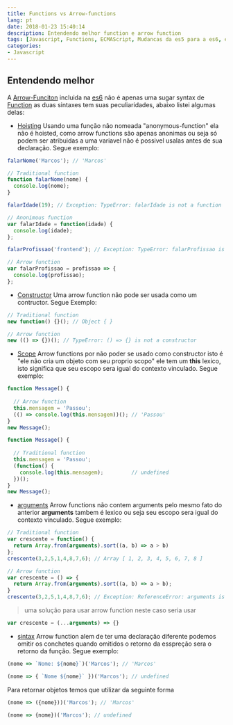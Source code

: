 ```yaml
---
title: Functions vs Arrow-functions
lang: pt
date: 2018-01-23 15:40:14
description: Entendendo melhor function e arrow function
tags: [Javascript, Functions, ECMAScript, Mudancas da es5 para a es6, es6]
categories: 
- Javascript
---
```


## Entendendo melhor

A [Arrow-Funciton](http://www.ecma-international.org/ecma-262/6.0/#sec-arrow-function-definitions) incluida na [es6](http://frontend-weekly.codermarcos.com/pt/javascript/mudancas-da-es5-para-a-es6/) não é apenas uma sugar syntax de [Function](https://www.ecma-international.org/ecma-262/6.0/#sec-function-definitions) as duas sintaxes tem suas peculiaridades, abaixo listei algumas delas:

* [Hoisting]() Usando uma função não nomeada "anonymous-function" ela não é hoisted, como arrow functions são apenas anonimas ou seja só podem ser atribuidas a uma variavel não é possivel usalas antes de sua declaração. Segue exemplo:

```javascript
falarNome('Marcos'); // 'Marcos'

// Traditional function
function falarNome(nome) {
  console.log(nome);
}

falarIdade(19); // Exception: TypeError: falarIdade is not a function

// Anonimous function
var falarIdade = function(idade) {
  console.log(idade);
};

falarProfissao('frontend'); // Exception: TypeError: falarProfissao is not a function

// Arrow function
var falarProfissao = profissao => {
  console.log(profissao);
};
```

* [Constructor]() Uma arrow function não pode ser usada como um contructor. Segue Exemplo:

```javascript
// Traditional function
new function() {}(); // Object { }

// Arrow function
new (() => {})(); // TypeError: () => {} is not a constructor
```

* [Scope]() Arrow functions por não poder se usado como constructor isto é "ele não cria um objeto com seu proprio scopo" ele tem um **this** lexico, isto significa que seu escopo sera igual do contexto vinculado. Segue exemplo:

```javascript
function Message() {
  
  // Arrow function
  this.mensagem = 'Passou';
  (() => console.log(this.mensagem))(); // 'Passou'
}
new Message();

function Message() {
  
  // Traditional function
  this.mensagem = 'Passou';
  (function() {
    console.log(this.mensagem);         // undefined
  })();
}
new Message();
```

* [arguments]() Arrow functions não contem arguments pelo mesmo fato do anterior **arguments** tambem é lexico ou seja seu escopo sera igual do contexto vinculado. Segue exemplo:

```javascript
// Traditional function
var crescente = function() {
  return Array.from(arguments).sort((a, b) => a > b)
};
crescente(3,2,5,1,4,8,7,6); // Array [ 1, 2, 3, 4, 5, 6, 7, 8 ]

// Arrow function
var crescente = () => {
  return Array.from(arguments).sort((a, b) => a > b);
}
crescente(3,2,5,1,4,8,7,6); // Exception: ReferenceError: arguments is not defined
```
> uma solução para usar arrow function neste caso seria usar 
```javascript 
var crescente = (...arguments) => {}
```

* [sintax]() Arrow function alem de ter uma declaração diferente podemos omitir os conchetes quando omitidos o retorno da esspreção sera o retorno da função. Segue exemplo:

 ```javascript
(nome => `Nome: ${nome}`)('Marcos'); // 'Marcos'

(nome => { `Nome ${nome}` })('Marcos'); // undefined
 ```

Para retornar objetos temos que utilizar da seguinte forma

```javascript
(nome => ({nome}))('Marcos'); // 'Marcos'

(nome => {nome})('Marcos'); // undefined 
```